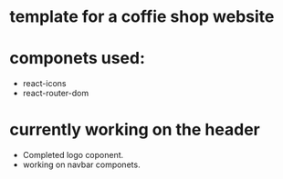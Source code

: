 # template for a coffie shop website

# componets used:
  * react-icons
  * react-router-dom

# currently working on the header
  *  Completed logo coponent.
  *  working on navbar componets.
